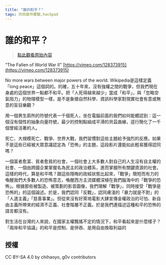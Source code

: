 ```yaml
---
title: "誰的和平？"
tags: 共同寫作實驗,hackpad
---
```


# 誰的和平？

> [點此觀看原始內容](https://g0v.hackpad.tw/NHXcYBqKOOA)


“The Fallen of World War II” [https://vimeo.com/128373915](https://vimeo.com/128373915)

No more wars between major powers of the world. Wikipedia是這樣定義「long peace」這個詞的。的確，五十年來，沒有強權之間的戰爭，但我們現在身處的這個世界一點都不和平。把「人死得越來越少」當成「和平」，與「忽略空氣阻力」的物理模型一樣，是不是象徵自然科學、資訊科學家對現實社會有意或無意的盲目樂觀？

用一個男生廁所的符號代表一千個死人，坐在電腦前面的我們如何能體認到：這一個沒有個性的抽象向量符號，最少的控制點組成平滑的貝茲曲線，逕行簡化了一千個曾經活著的人。

死亡、大規模死亡、戰爭、世界大戰，我們習慣對這些主題給予強烈的反應。如果不是這些已經被大眾意識認定為「恐怖」的主題，這段影片還能如此輕易獲得認同嗎？

一個富者愈富、貧者愈貧的社會，一個社會上大多數人對自己的人生沒有自主權的社會、一個由跨國企業掌握名為民主的政治體系，進而掌握所有關鍵資源的社會。這樣的時代，算是和平嗎？跟這些隱晦的政經狀態比起來，「戰爭」簡短而有力的喚醒我們大多數人的恐怖意志，喚醒西方主流媒體深植在我們腦海中的「戰爭的恐怖」。根據那些被製造、被策劃的影音圖像，我們理解「戰爭」，同時接受「戰爭是恐怖的」的這個論述。於是，我們認同「反戰」，認同膚淺的「暴力就是不對」的「人道主義」「慈善事業」。但從來沒有好萊塢電影大肆宣傳金權政治的可怕、新自由主義所帶來的經濟不正義、社會階層不正義。於是我們連描述這種和平的恐怖的語言都沒有。

對生活在台灣的人來說，在國家主權飄搖不定的情況下，和平看起來是什麼樣子？「兩岸和平協議」的和平是控制、是併吞、是用自由換取利益的

##

## 授權

CC BY-SA 4.0 by chihaoyo, g0v contributors

